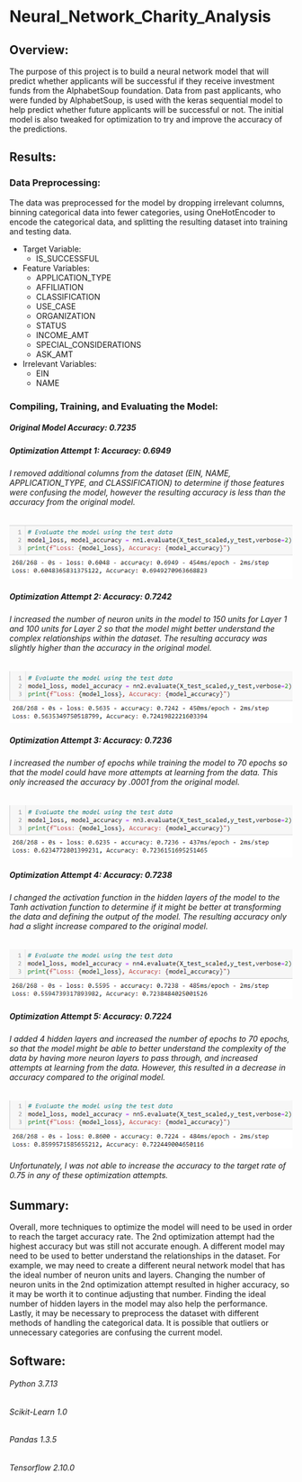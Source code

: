 # Neural_Network_Charity_Analysis

## Overview:
The purpose of this project is to build a neural network model that will predict whether applicants will be successful if they receive investment funds from the AlphabetSoup foundation. 
Data from past applicants, who were funded by AlphabetSoup, is used with the keras sequential model to help predict whether future applicants will be successful or not. The initial model is also tweaked for optimization to try and improve the accuracy of the predictions. 

## Results:
### Data Preprocessing:
The data was preprocessed for the model by dropping irrelevant columns, binning categorical data into fewer categories, using OneHotEncoder to encode the categorical data, and splitting the resulting dataset into training and testing data. 
- Target Variable: 
    - IS_SUCCESSFUL
- Feature Variables: 
    - APPLICATION_TYPE
    - AFFILIATION
    - CLASSIFICATION
    - USE_CASE
    - ORGANIZATION
    - STATUS
    - INCOME_AMT
    - SPECIAL_CONSIDERATIONS
    - ASK_AMT
- Irrelevant Variables:
    - EIN
    - NAME
### Compiling, Training, and Evaluating the Model:
##### ***Original Model*** Accuracy: 0.7235

##### ***Optimization Attempt 1:*** Accuracy: 0.6949
###### I removed additional columns from the dataset (EIN, NAME, APPLICATION_TYPE, and CLASSIFICATION) to determine if those features were confusing the model, however the resulting accuracy is less than the accuracy from the original model.
![1](https://github.com/eoweed/Neural_Network_Charity_Analysis/blob/main/Images/1.png)

##### ***Optimization Attempt 2:*** Accuracy: 0.7242
###### I increased the number of neuron units in the model to 150 units for Layer 1 and 100 units for Layer 2 so that the model might better understand the complex relationships within the dataset. The resulting accuracy was slightly higher than the accuracy in the original model.
![2](https://github.com/eoweed/Neural_Network_Charity_Analysis/blob/main/Images/2.png)

##### ***Optimization Attempt 3:*** Accuracy: 0.7236
###### I increased the number of epochs while training the model to 70 epochs so that the model could have more attempts at learning from the data. This only increased the accuracy by .0001 from the original model.
![3](https://github.com/eoweed/Neural_Network_Charity_Analysis/blob/main/Images/3.png)

##### ***Optimization Attempt 4:*** Accuracy: 0.7238
###### I changed the activation function in the hidden layers of the model to the Tanh activation function to determine if it might be better at transforming the data and defining the output of the model. The resulting accuracy only had a slight increase compared to the original model.
![4](https://github.com/eoweed/Neural_Network_Charity_Analysis/blob/main/Images/4.png)

##### ***Optimization Attempt 5:*** Accuracy: 0.7224
###### I added 4 hidden layers and increased the number of epochs to 70 epochs, so that the model might be able to better understand the complexity of the data by having more neuron layers to pass through, and increased attempts at learning from the data. However, this resulted in a decrease in accuracy compared to the original model. 
![5](https://github.com/eoweed/Neural_Network_Charity_Analysis/blob/main/Images/5.png)

###### Unfortunately, I was not able to increase the accuracy to the target rate of 0.75 in any of these optimization attempts.


## Summary:
Overall, more techniques to optimize the model will need to be used in order to reach the target accuracy rate. The 2nd optimization attempt had the highest accuracy but was still not accurate enough. A different model may need to be used to better understand the relationships in the dataset. For example, we may need to create a different neural network model that has the ideal number of neuron units and layers. Changing the number of neuron units in the 2nd optimization attempt resulted in higher accuracy, so it may be worth it to continue adjusting that number. Finding the ideal number of hidden layers in the model may also help the performance. Lastly, it may be necessary to preprocess the dataset with different methods of handling the categorical data. It is possible that outliers or unnecessary categories are confusing the current model. 

## Software:
###### Python 3.7.13
###### Scikit-Learn 1.0
###### Pandas 1.3.5
###### Tensorflow 2.10.0
